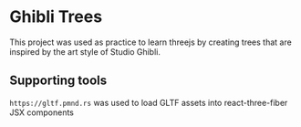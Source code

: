 # Ghibli Trees
This project was used as practice to learn threejs by creating trees that are inspired by the art style of Studio Ghibli.

## Supporting tools

`https://gltf.pmnd.rs` was used to load GLTF assets into react-three-fiber JSX components

